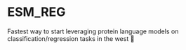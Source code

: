 # ESM_REG
Fastest way to start leveraging protein language models on classification/regression tasks in the west 🤠
